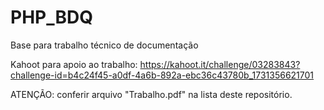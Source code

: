 # PHP_BDQ
Base para trabalho técnico de documentação

Kahoot para apoio ao trabalho:
https://kahoot.it/challenge/03283843?challenge-id=b4c24f45-a0df-4a6b-892a-ebc36c43780b_1731356621701

ATENÇÃO: conferir arquivo "Trabalho.pdf" na lista deste repositório.

